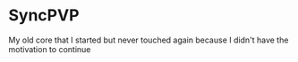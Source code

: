 # SyncPVP
My old core that I started but never touched again because I didn't have the motivation to continue
